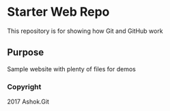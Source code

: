 # Starter Web Repo

This repository is for showing how Git and GitHub work

## Purpose

Sample website with plenty of files for demos

### Copyright
2017 Ashok.Git